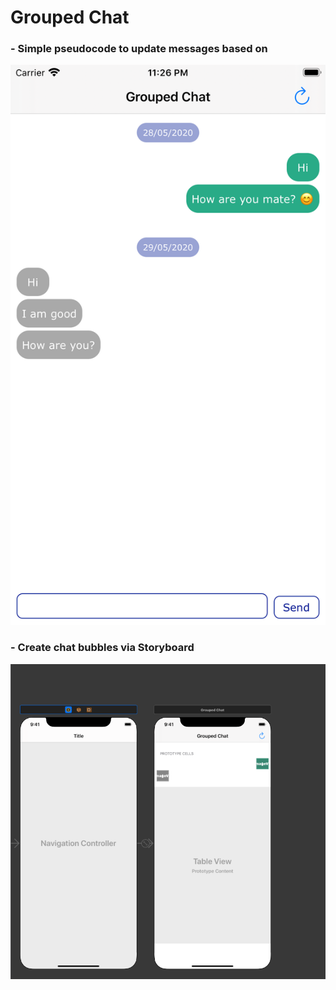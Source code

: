 # Grouped Chat

### - Simple pseudocode to update messages based on

![images](https://github.com/deep8292/dk-grouped-chat/blob/master/GroupedChat/Images/Grouped%20Chat.png)

### - Create chat bubbles via Storyboard

![images](https://github.com/deep8292/dk-grouped-chat/blob/master/GroupedChat/Images/Storyboard.png)
